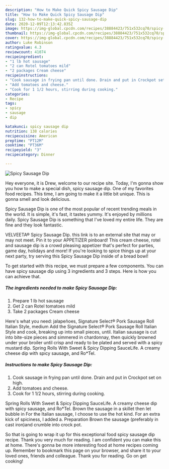 ```yaml
---
description: "How to Make Quick Spicy Sausage Dip"
title: "How to Make Quick Spicy Sausage Dip"
slug: 132-how-to-make-quick-spicy-sausage-dip
date: 2020-12-09T12:13:42.835Z
image: https://img-global.cpcdn.com/recipes/38884423/751x532cq70/spicy-sausage-dip-recipe-main-photo.jpg
thumbnail: https://img-global.cpcdn.com/recipes/38884423/751x532cq70/spicy-sausage-dip-recipe-main-photo.jpg
cover: https://img-global.cpcdn.com/recipes/38884423/751x532cq70/spicy-sausage-dip-recipe-main-photo.jpg
author: Luke Robinson
ratingvalue: 4.3
reviewcount: 41074
recipeingredient:
- "1 lb hot sausage"
- "2 can Rotel tomatoes mild"
- "2 packages Cream cheese"
recipeinstructions:
- "Cook sausage in frying pan until done. Drain and put in Crockpot set on high."
- "Add tomatoes and cheese."
- "Cook for 1 1/2 hours, stirring during cooking."
categories:
- Recipe
tags:
- spicy
- sausage
- dip

katakunci: spicy sausage dip 
nutrition: 138 calories
recipecuisine: American
preptime: "PT12M"
cooktime: "PT36M"
recipeyield: "3"
recipecategory: Dinner

---
```



![Spicy Sausage Dip](https://img-global.cpcdn.com/recipes/38884423/751x532cq70/spicy-sausage-dip-recipe-main-photo.jpg)

Hey everyone, it is Drew, welcome to our recipe site. Today, I'm gonna show you how to make a special dish, spicy sausage dip. One of my favorites food recipes. This time, I am going to make it a little bit unique. This is gonna smell and look delicious.

Spicy Sausage Dip is one of the most popular of recent trending meals in the world. It is simple, it's fast, it tastes yummy. It's enjoyed by millions daily. Spicy Sausage Dip is something that I've loved my entire life. They are fine and they look fantastic.

VELVEETA® Spicy Sausage Dip. this link is to an external site that may or may not meet. Pin it to your APPETIZER pinboard! This cream cheese, rotel and sausage dip is a crowd pleasing appetizer that&#39;s perfect for parties, game day, holidays and more! If you&#39;re looking to spice things up at your next party, try serving this Spicy Sausage Dip inside of a bread bowl!


To get started with this recipe, we must prepare a few components. You can have spicy sausage dip using 3 ingredients and 3 steps. Here is how you can achieve that.

<!--inarticleads1-->

##### The ingredients needed to make Spicy Sausage Dip:

1. Prepare 1 lb hot sausage
1. Get 2 can Rotel tomatoes mild
1. Take 2 packages Cream cheese


Here&#39;s what you need: jalapeñoes, Signature Select® Pork Sausage Roll Italian Style, medium Add the Signature Select® Pork Sausage Roll Italian Style and cook, breaking up into small pieces, until. Italian sausage is cut into bite-size pieces and simmered in chardonnay, then quickly browned under your broiler until crisp and ready to be plated and served with a spicy mustard dip. Spring Rolls With Sweet &amp; Spicy Dipping SauceLife. A creamy cheese dip with spicy sausage, and Ro*Tel. 

<!--inarticleads2-->

##### Instructions to make Spicy Sausage Dip:

1. Cook sausage in frying pan until done. Drain and put in Crockpot set on high.
1. Add tomatoes and cheese.
1. Cook for 1 1/2 hours, stirring during cooking.


Spring Rolls With Sweet &amp; Spicy Dipping SauceLife. A creamy cheese dip with spicy sausage, and Ro*Tel. Brown the sausage in a skillet then let bubble in For the Italian sausage, I choose to use the hot kind. For an extra kick of spiciness, I added a. Preparation Brown the sausage (preferably in cast iron)and crumble into crock pot. 

So that is going to wrap it up for this exceptional food spicy sausage dip recipe. Thank you very much for reading. I am confident you can make this at home. There's gonna be more interesting food at home recipes coming up. Remember to bookmark this page on your browser, and share it to your loved ones, friends and colleague. Thank you for reading. Go on get cooking!
